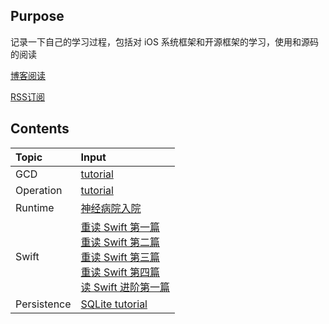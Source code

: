 ## Purpose

记录一下自己的学习过程，包括对 iOS 系统框架和开源框架的学习，使用和源码的阅读

[博客阅读](https://hotchner.github.io/)

[RSS订阅](https://hotchner.github.io/feed.xml)

## Contents

| Topic | Input                   |
| :----- | :-------------------------- |
|   GCD   | [tutorial](_posts/GCD/2019-06-19-gcd-tutorial.md) |
| Operation | [tutorial](_posts/Operation/2019-06-20-operation-tutorial.md) |
| Runtime | [神经病院入院](_posts/Runtime/2018-12-23-runtime-nuts.md) |
| Swift | [重读 Swift 第一篇](_posts/Swift/2019-05-17-the-swift-programming-language-1.md) <br> [重读 Swift 第二篇](_posts/Swift/2019-05-19-the-swift-programming-language-2.md) <br> [重读 Swift 第三篇](_posts/Swift/2019-05-21-the-swift-programming-language-3.md) <br> [重读 Swift 第四篇](_posts/Swift/2019-05-22-the-swift-programming-language-4.md)<br/> [读 Swift 进阶第一篇](_posts/Swift/2019-05-24-advanced-swift-1.md) |
| Persistence | [SQLite tutorial](_posts/Persistence/2019-06-27-SQLite-tutorial.md) |

